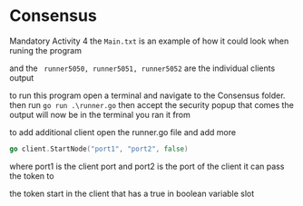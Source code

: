 # Consensus
Mandatory Activity 4
the ```Main.txt``` is an example of how it could look when runing the program

and the ``` runner5050, runner5051, runner5052``` are the individual clients output


to run this program open a terminal and navigate to the Consensus folder.
then run ```go run .\runner.go```
then accept the security popup that comes
the output will now be in the terminal you ran it from


to add additional client open the runner.go file and add more 
```go 
go client.StartNode("port1", "port2", false)
```
where port1 is the client port and port2 is the port of the client it can pass the token to

the token start in the client that has a true in boolean variable slot